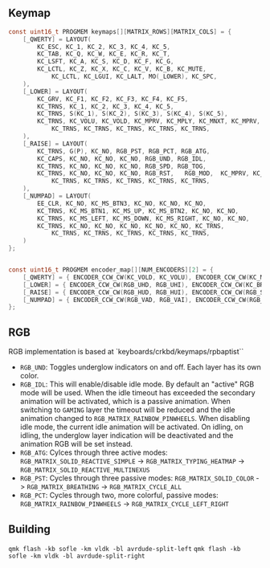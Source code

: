 ## Keymap

```c
const uint16_t PROGMEM keymaps[][MATRIX_ROWS][MATRIX_COLS] = {
	[_QWERTY] = LAYOUT(
        KC_ESC, KC_1, KC_2, KC_3, KC_4, KC_5,                                   KC_6, KC_7, KC_8, KC_9, KC_0, KC_BSPC,
        KC_TAB, KC_Q, KC_W, KC_E, KC_R, KC_T,                                   KC_Y, KC_U, KC_I, KC_O, KC_P, KC_RBRC,
        KC_LSFT, KC_A, KC_S, KC_D, KC_F, KC_G,                                  KC_H, KC_J, KC_K, KC_L, KC_SCLN, KC_QUOT,
        KC_LCTL, KC_Z, KC_X, KC_C, KC_V, KC_B, KC_MUTE,                 KC_MPLY, KC_N, KC_M, KC_COMM, KC_DOT, KC_SLSH, KC_RSFT,
            KC_LCTL, KC_LGUI, KC_LALT, MO(_LOWER), KC_SPC,                       KC_ENT, MO(_RAISE), TT(_NUMPAD), KC_LALT, KC_APP
    ),
	[_LOWER] = LAYOUT(
        KC_GRV, KC_F1, KC_F2, KC_F3, KC_F4, KC_F5,                              KC_F6, KC_F7, KC_F8, KC_F9, KC_F10, KC_F11,
        KC_TRNS, KC_1, KC_2, KC_3, KC_4, KC_5,                                  KC_6, KC_7, KC_8, KC_9, KC_0, KC_F12,
        KC_TRNS, S(KC_1), S(KC_2), S(KC_3), S(KC_4), S(KC_5),                   S(KC_6), S(KC_7), S(KC_8), S(KC_9), S(KC_0), KC_BSPC,
        KC_TRNS, KC_VOLU, KC_VOLD, KC_MPRV, KC_MPLY, KC_MNXT, KC_MPRV, KC_MNXT, KC_LBRC, KC_RBRC, KC_EQL, KC_MINS, KC_BSLS, KC_TRNS,
            KC_TRNS, KC_TRNS, KC_TRNS, KC_TRNS, KC_TRNS,                    KC_TRNS, KC_TRNS, KC_TRNS, KC_TRNS, KC_TRNS
    ),
	[_RAISE] = LAYOUT(
        KC_TRNS, G(P), KC_NO, RGB_PST, RGB_PCT, RGB_ATG,                  KC_PSCR, KC_SCRL, KC_PAUSE, KC_NO, KC_NO, KC_BSPC,
        KC_CAPS, KC_NO, KC_NO, KC_NO, RGB_UND, RGB_IDL,                    KC_NO, C(KC_LEFT), KC_UP, C(KC_RGHT), KC_PGUP, KC_BSPC,
        KC_TRNS, KC_NO, KC_NO, KC_NO, RGB_SPD, RGB_TOG,                    KC_INS, KC_LEFT, KC_DOWN, KC_RGHT, KC_PGDN, KC_HOME,
        KC_TRNS, KC_NO, KC_NO, KC_NO, RGB_RST,   RGB_MOD,  KC_MPRV, KC_MNXT, KC_DEL, KC_NO, KC_PPLS, KC_PMNS, KC_NO, KC_END,
            KC_TRNS, KC_TRNS, KC_TRNS, KC_TRNS, KC_TRNS,                    KC_TRNS, KC_TRNS, KC_TRNS, RGB_TOG, KC_TRNS
    ),
	[_NUMPAD] = LAYOUT(
        EE_CLR, KC_NO, KC_MS_BTN3, KC_NO, KC_NO, KC_NO,                        KC_CALC, KC_NUM, KC_NO, KC_PSLS, KC_PAST, KC_MINS,
        KC_TRNS, KC_MS_BTN1, KC_MS_UP, KC_MS_BTN2, KC_NO, KC_NO,                S(KC_6), KC_P7, KC_P8, KC_P9, S(KC_8), KC_PPLS,
        KC_TRNS, KC_MS_LEFT, KC_MS_DOWN, KC_MS_RIGHT, KC_NO, KC_NO,             KC_INS, KC_P4, KC_P5, KC_P6, KC_EQL, KC_BSPC,
        KC_TRNS, KC_NO, KC_NO, KC_NO, KC_NO, KC_NO, KC_TRNS,           KC_TRNS, KC_DEL, KC_P1, KC_P2, KC_P3, KC_SLSH, KC_ENT,
            KC_TRNS, KC_TRNS, KC_TRNS, KC_TRNS, KC_TRNS,                        KC_TRNS, KC_TRNS, KC_TRNS, KC_P0, KC_PDOT
    )
};


const uint16_t PROGMEM encoder_map[][NUM_ENCODERS][2] = {
    [_QWERTY] = { ENCODER_CCW_CW(KC_VOLD, KC_VOLU), ENCODER_CCW_CW(KC_MS_WH_UP, KC_MS_WH_DOWN) },
    [_LOWER] = { ENCODER_CCW_CW(RGB_UHD, RGB_UHI), ENCODER_CCW_CW(KC_BRID, KC_BRIU) },
    [_RAISE] = { ENCODER_CCW_CW(RGB_HUD, RGB_HUI), ENCODER_CCW_CW(RGB_SAI, RGB_SAD) },
    [_NUMPAD] = { ENCODER_CCW_CW(RGB_VAD, RGB_VAI), ENCODER_CCW_CW(RGB_SPD, RGB_SPI) },
};

```


## RGB

RGB implementation is based at `keyboards/crkbd/keymaps/rpbaptist``

- `RGB_UND`: Toggles underglow indicators on and off. Each layer has its own color.
- `RGB_IDL`: This will enable/disable idle mode. By default an "active" RGB mode will be used. When the idle timeout has exceeded the secondary animation will be activated, which is a passive animation. When switching to `GAMING` layer the timeout will be reduced and the idle animation changed to `RGB_MATRIX_RAINBOW_PINWHEELS`.
   When disabling idle mode, the current idle animation will be activated.
   On idling, on idling, the underglow layer indication will be deactivated and the animation RGB will be set instead.
- `RGB_ATG`: Cylces through three active modes: `RGB_MATRIX_SOLID_REACTIVE_SIMPLE` -> `RGB_MATRIX_TYPING_HEATMAP` -> `RGB_MATRIX_SOLID_REACTIVE_MULTINEXUS`
- `RGB_PST`: Cycles through three passive modes: `RGB_MATRIX_SOLID_COLOR` -> `RGB_MATRIX_BREATHING` -> `RGB_MATRIX_CYCLE_ALL`
- `RGB_PCT`: Cycles through two, more colorful, passive modes: `RGB_MATRIX_RAINBOW_PINWHEELS` -> `RGB_MATRIX_CYCLE_LEFT_RIGHT`

## Building

 `qmk flash -kb sofle -km vldk -bl avrdude-split-left`
 `qmk flash -kb sofle -km vldk -bl avrdude-split-right`
